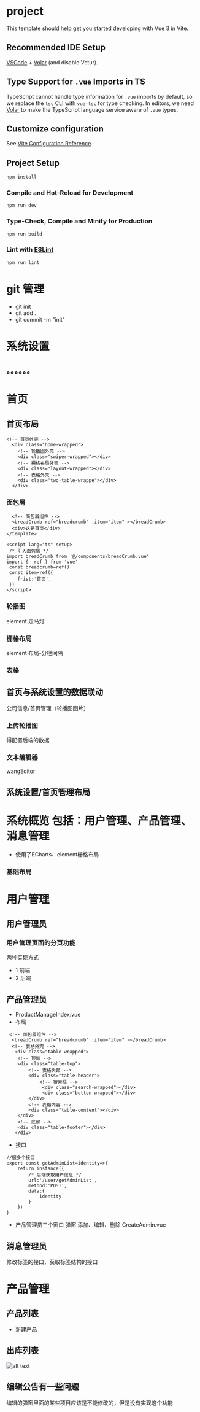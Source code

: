 # project

This template should help get you started developing with Vue 3 in Vite.

## Recommended IDE Setup

[VSCode](https://code.visualstudio.com/) + [Volar](https://marketplace.visualstudio.com/items?itemName=Vue.volar) (and disable Vetur).

## Type Support for `.vue` Imports in TS

TypeScript cannot handle type information for `.vue` imports by default, so we replace the `tsc` CLI with `vue-tsc` for type checking. In editors, we need [Volar](https://marketplace.visualstudio.com/items?itemName=Vue.volar) to make the TypeScript language service aware of `.vue` types.

## Customize configuration

See [Vite Configuration Reference](https://vitejs.dev/config/).

## Project Setup

```sh
npm install
```

### Compile and Hot-Reload for Development

```sh
npm run dev
```

### Type-Check, Compile and Minify for Production

```sh
npm run build
```

### Lint with [ESLint](https://eslint.org/)

```sh
npm run lint
```
# git 管理
- git init
- git add .
- git commit -m "init"
# 系统设置
## 。。。。。。
# 首页
## 首页布局
```
<!-- 首页外壳 -->
  <div class="home-wrapped">
    <!-- 轮播图外壳 -->
    <div class="swiper-wrapped"></div>
    <!-- 栅格布局外壳 -->
    <div class="layout-wrapped"></div>
    <!-- 表格外壳 -->
    <div class="two-table-wrappe"></div>
  </div>
```
### 面包屑
```<template>
  <!-- 面包屑组件 -->
  <breadCrumb ref="breadcrumb" :item="item" ></breadCrumb>
  <div>这是首页</div>
</template>

<script lang="ts" setup>
 /* 引入面包屑 */
import breadCrumb from '@/components/breadCrumb.vue'
import {  ref } from 'vue'
 const breadcrumb=ref()
 const item=ref({
    frist:'首页',
 })
</script>
```

### 轮播图
element 走马灯
### 栅格布局
element 布局-分栏间隔
### 表格
## 首页与系统设置的数据联动
公司信息/首页管理（轮播图图片）
### 上传轮播图
得配置后端的数据
### 文本编辑器
wangEditor
## 系统设置/首页管理布局
# 系统概览 包括：用户管理、产品管理、消息管理
- 使用了ECharts、element栅格布局
### 基础布局
# 用户管理
## 用户管理员
### 用户管理页面的分页功能
两种实现方式
- 1 前端
- 2 后端
## 产品管理员
- ProductManageIndex.vue
- 布局
```
 <!-- 面包屑组件 -->
  <breadCrumb ref="breadcrumb" :item="item" ></breadCrumb>
  <!-- 表格外壳 -->
   <div class="table-wrapped">
    <!-- 顶部 -->
    <div class="table-top">
        <!-- 表格头部 -->
        <div class="table-header">
            <!-- 搜索框 -->
             <div class="search-wrapped"></div>
             <div class="button-wrapped"></div>
        </div>
        <!-- 表格内容 -->
        <div class="table-content"></div>
    </div>
    <!-- 底部 -->
    <div class="table-footer"></div>
   </div>
```
- 接口
```
//很多个接口
export const getAdminList=identity=>{
    return instance({
        /* 后端获取用户信息 */
        url:'/user/getAdminList',
        method:'POST',
        data:{
            identity 
        }
    })
}
```
- 产品管理员三个窗口 弹窗
添加、编辑、删除
CreateAdmin.vue

## 消息管理员
修改标签的接口，获取标签结构的接口 
# 产品管理
## 产品列表
- 新建产品
## 出库列表
![alt text](image-1.png)
## 编辑公告有一些问题
编辑的弹窗里面的某些项目应该是不能修改的，但是没有实现这个功能




















